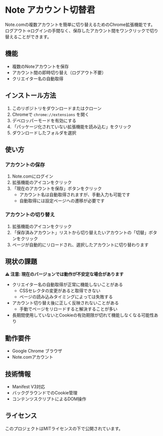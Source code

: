 # Note アカウント切替君

Note.comの複数アカウントを簡単に切り替えるためのChrome拡張機能です。
ログアウト→ログインの手間なく、保存したアカウント間をワンクリックで切り替えることができます。

## 機能

- 複数のNoteアカウントを保存
- アカウント間の即時切り替え（ログアウト不要）
- クリエイター名の自動取得

## インストール方法

1. このリポジトリをダウンロードまたはクローン
2. Chromeで `chrome://extensions` を開く
3. デベロッパーモードを有効にする
4. 「パッケージ化されていない拡張機能を読み込む」をクリック
5. ダウンロードしたフォルダを選択

## 使い方

### アカウントの保存

1. Note.comにログイン
2. 拡張機能のアイコンをクリック
3. 「現在のアカウントを保存」ボタンをクリック
   - アカウント名は自動取得されますが、手動入力も可能です
   - 自動取得には設定ページへの遷移が必要です

### アカウントの切り替え

1. 拡張機能のアイコンをクリック
2. 「保存済みアカウント」リストから切り替えたいアカウントの「切替」ボタンをクリック
3. ページが自動的にリロードされ、選択したアカウントに切り替わります

## 現状の課題

**⚠️ 注意: 現在のバージョンでは動作が不安定な場合があります**

- クリエイター名の自動取得が正常に機能しないことがある
  - CSSセレクタの変更があると取得できない
  - ページの読み込みタイミングによっては失敗する
- アカウント切り替え後に正しく反映されないことがある
  - 手動でページをリロードすると解決することが多い
- 長期間使用していないとCookieの有効期限が切れて機能しなくなる可能性あり

## 動作要件

- Google Chrome ブラウザ
- Note.comアカウント

## 技術情報

- Manifest V3対応
- バックグラウンドでのCookie管理
- コンテンツスクリプトによるDOM操作

## ライセンス

このプロジェクトはMITライセンスの下で公開されています。 